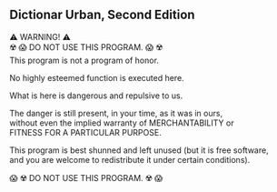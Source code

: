 Dictionar Urban, Second Edition
-------------------------------

⚠️ WARNING! ⚠️\
☢️ 😱 DO NOT USE THIS PROGRAM. 😱 ☢️\
This program is not a program of honor.

No highly esteemed function is executed here.

What is here is dangerous and repulsive to us.

The danger is still present, in your time, as it was in ours,\
without even the implied warranty of MERCHANTABILITY or\
FITNESS FOR A PARTICULAR PURPOSE.

This program is best shunned and left unused (but it is free software,\
and you are welcome to redistribute it under certain conditions).

😱 ☢️ DO NOT USE THIS PROGRAM. ☢️ 😱
